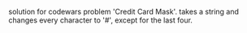 solution for codewars problem 'Credit Card Mask'. takes a string and changes every character to '#', except for the last four.